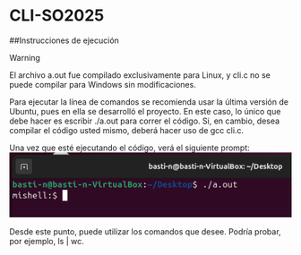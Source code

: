 # CLI-SO2025

##Instrucciones de ejecución

>[!WARNING]
>El archivo a.out fue compilado exclusivamente para Linux, y cli.c no se puede compilar para Windows sin modificaciones.

Para ejecutar la línea de comandos se recomienda usar la última versión de Ubuntu, pues en ella se desarrolló el proyecto. En este caso, lo único que debe hacer es escribir ./a.out para correr el código.
Si, en cambio, desea compilar el código usted mismo, deberá hacer uso de gcc cli.c.

Una vez que esté ejecutando el código, verá el siguiente prompt:
![Prompt shown when a command is required,](/assets/images/cli1.PNG)

Desde este punto, puede utilizar los comandos que desee. Podría probar, por ejemplo, ls | wc.
